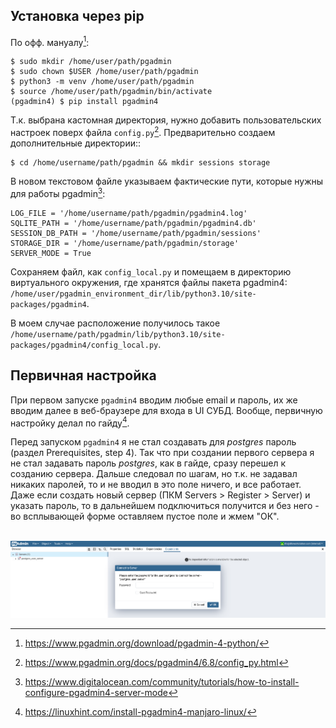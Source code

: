 ## Установка через pip

По офф. мануалу[^install-pip-manual]:
```
$ sudo mkdir /home/user/path/pgadmin
$ sudo chown $USER /home/user/path/pgadmin
$ python3 -m venv /home/user/path/pgadmin
$ source /home/user/path/pgadmin/bin/activate
(pgadmin4) $ pip install pgadmin4
```
Т.к. выбрана кастомная директория, нужно добавить пользовательских настроек поверх файла `config.py`[^pgadmin-config-man]. Предварительно создаем дополнительные директории::
```
$ cd /home/username/path/pgadmin && mkdir sessions storage
```
В новом текстовом файле указываем фактические пути, которые нужны для работы pgadmin[^digocn-pgadmin-conf-local]:
```
LOG_FILE = '/home/username/path/pgadmin/pgadmin4.log'
SQLITE_PATH = '/home/username/path/pgadmin/pgadmin4.db'
SESSION_DB_PATH = '/home/username/path/pgadmin/sessions'
STORAGE_DIR = '/home/username/path/pgadmin/storage'
SERVER_MODE = True
```
Сохраняем файл, как `config_local.py` и помещаем в директорию виртуального окружения, где хранятся файлы пакета pgadmin4:       
`/home/user/pgadmin_environment_dir/lib/python3.10/site-packages/pgadmin4`.

В моем случае расположение получилось такое `/home/username/path/pgadmin/lib/python3.10/site-packages/pgadmin4/config_local.py`.

## Первичная настройка

При первом запуске `pgadmin4` вводим любые email и пароль, их же вводим далее в веб-браузере для входа в UI СУБД. Вообще, первичную настройку делал по гайду[^pgadmin-init-setup-guide].

Перед запуском `pgadmin4` я не стал создавать для _postgres_ пароль (раздел Prerequisites, step 4). Так что при создании первого сервера я не стал задавать пароль _postgres_, как в гайде, сразу перешел к созданию сервера. Дальше следовал по шагам, но т.к. не задавал никаких паролей, то и не вводил в это поле ничего, и все работает. Даже если создать новый сервер (ПКМ Servers > Register > Server) и указать пароль, то в дальнейшем подключиться получится и без него - во всплывающей форме оставляем пустое поле и жмем "ОК".

<img srs="/img/create_another_server.png">

<img src="/img/pgadmin_connect_after_logout.png">


[^install-pip-manual]: https://www.pgadmin.org/download/pgadmin-4-python/
[^digocn-pgadmin-conf-local]: https://www.digitalocean.com/community/tutorials/how-to-install-configure-pgadmin4-server-mode
[^pgadmin-init-setup-guide]: https://linuxhint.com/install-pgadmin4-manjaro-linux/
[^pgadmin-config-man]: https://www.pgadmin.org/docs/pgadmin4/6.8/config_py.html
